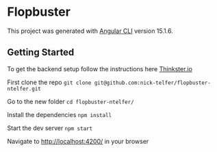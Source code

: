 # Flopbuster

This project was generated with [Angular CLI](https://github.com/angular/angular-cli) version 15.1.6.

## Getting Started

To get the backend setup follow the instructions here [Thinkster.io](https://thinkster.io/tutorials/fundamentals-of-angular-communicating-with-a-server/installing-the-server)

First clone the repo `git clone git@github.com:nick-telfer/flopbuster-ntelfer.git`

Go to the new folder `cd flopbuster-ntelfer/`

Install the dependencies `npm install`

Start the dev server `npm start`

Navigate to [http://localhost:4200/](http://localhost:4200/) in your browser
